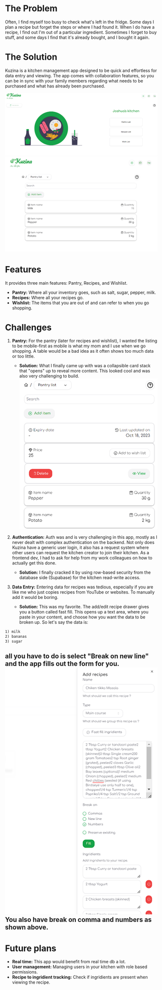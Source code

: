 # The Problem

Often, I find myself too busy to check what's left in the fridge. Some days I plan a recipe but forget the steps or where I had found it. When I do have a recipe, I find out I'm out of a particular ingredient. Sometimes I forget to buy stuff, and some days I find that it's already bought, and I bought it again.

# The Solution

Kuzina is a kitchen management app designed to be quick and effortless for data entry and viewing. The app comes with collaboration features, so you can be in sync with your family members regarding what needs to be purchased and what has already been purchased.

![Dashboard](/public/kuzina/dash.png)
![pantry](/public/kuzina/pantry.png)
# Features

It provides three main features: Pantry, Recipes, and Wishlist.

- **Pantry:** Where all your inventory goes, such as salt, sugar, pepper, milk.
- **Recipes:** Where all your recipes go.
- **Wishlist:** The items that you are out of and can refer to when you go shopping.

# Challenges

1. **Pantry:** For the pantry (later for recipes and wishlist), I wanted the listing to be mobile-first as mobile is what my mom and I use when we go shopping. A table would be a bad idea as it often shows too much data or too little.

   - **Solution:** What I finally came up with was a collapsible card stack that "opens" up to reveal more content. This looked cool and was also very challenging to build.
   ![table](/public/kuzina/table.png)

2. **Authentication:** Auth was and is very challenging in this app, mostly as I never dealt with complex authentication on the backend. Not only does Kuzina have a generic user login, it also has a request system where other users can request the kitchen creator to join their kitchen. As a frontend dev, I had to ask for help from my work colleagues on how to actually get this done.

   - **Solution:** I finally cracked it by using row-based security from the database side (Supabase) for the kitchen read-write access.

3. **Data Entry:** Entering data for recipes was tedious, especially if you are like me who just copies recipes from YouTube or websites. To manually add it would be boring.

   - **Solution:** This was my favorite. The add/edit recipe drawer gives you a button called fast fill. This opens up a text area, where you paste in your content, and choose how you want the data to be broken up. So let's say the data is:


```
1) milk
2) bananas
3) sugar
```

all you have to do is select "Break on new line" and the app fills out the form for you.
![fast fill](/public/kuzina/add.png)
You also have break on comma and numbers as shown above.
---

# Future plans

- **Real time:** This app would benefit from real time db a lot.
- **User management:** Managing users in your kitchen with role based permissions.
- **Recipe to ingridient tracking:** Check if ingridients are present when viewing the recipe.